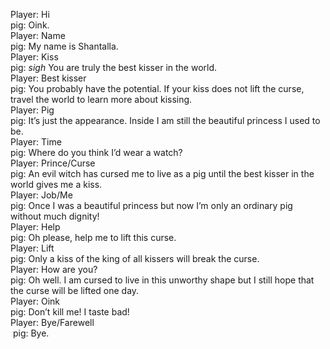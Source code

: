 Player: Hi  
pig: Oink.  
Player: Name  
pig: My name is Shantalla.  
Player: Kiss  
pig: *sigh* You are truly the best kisser in the world.  
Player: Best kisser  
pig: You probably have the potential. If your kiss does not lift the curse, travel the world to learn more about kissing.  
Player: Pig  
pig: It’s just the appearance. Inside I am still the beautiful princess I used to be.  
Player: Time  
pig: Where do you think I’d wear a watch?  
Player: Prince/Curse  
pig: An evil witch has cursed me to live as a pig until the best kisser in the world gives me a kiss.  
Player: Job/Me  
pig: Once I was a beautiful princess but now I’m only an ordinary pig without much dignity!  
Player: Help  
pig: Oh please, help me to lift this curse.  
Player: Lift  
pig: Only a kiss of the king of all kissers will break the curse.  
Player: How are you?  
pig: Oh well. I am cursed to live in this unworthy shape but I still hope that the curse will be lifted one day.  
Player: Oink  
pig: Don’t kill me! I taste bad!  
Player: Bye/Farewell  
 pig: Bye.  
